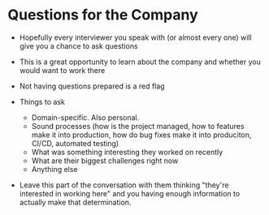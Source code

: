 # Questions for the Company

- Hopefully every interviewer you speak with (or almost every one) will give you a chance to ask questions
- This is a great opportunity to learn about the company and whether you would want to work there
- Not having questions prepared is a red flag

- Things to ask

  - Domain-specific. Also personal.
  - Sound processes (how is the project managed, how to features make it into production, how do bug fixes make it into produciton, CI/CD, automated testing)
  - What was something interesting they worked on recently
  - What are their biggest challenges right now
  - Anything else

- Leave this part of the conversation with them thinking "they're interested in working here" and you having enough information to actually make that determination.
